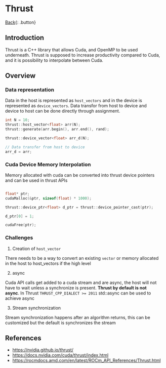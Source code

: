 # Thrust

[Back](../../index.md#hpc){: .button}

## Introduction

Thrust is a C++ library that allows Cuda, and OpenMP to be used underneath. Thrust is supposed to increase productivity compared to Cuda, and it is possibility to interpolate between Cuda.

## Overview

### Data representation

Data in the host is represented as `host_vectors` and in the device is represented as `device_vectors`. Data transfor from host to device and device to host can be done directly through assignment.

```cpp
int N = 10;
thrust::host_vector<float> arr(N);
thrust::generate(arr.begin(), arr.end(), rand);

thrust::device_vector<float> arr_d(N);

// Data transfer from host to device
arr_d = arr;
```

### Cuda Device Memory Interpolation

Memory allocated with cuda can be converted into thrust device pointers and can be used in thrust APIs

```cpp

float* ptr;
cudaMalloc(&ptr, sizeof(float) * 1000);

thrust::device_ptr<float> d_ptr = thrust::device_pointer_cast(ptr);

d_ptr[0] = 1;

cudaFree(ptr);

```

### Challenges

1. Creation of `host_vector`

There needs to be a way to convert an existing `vector` or memory allocated in the host to host_vectors if the high level 

2. async

Cuda API calls get added to a cuda stream and are async, the host will not have to wait unless a synchronize is present. **Thrust by default is not async**. In Thrust `THRUST_CPP_DIALECT >= 2011` std::async can be used to achieve async

3. Stream synchronization

Stream synchronization happens after an algorithm returns, this can be customized but the default is synchronizes the stream


## References

- https://nvidia.github.io/thrust/
- https://docs.nvidia.com/cuda/thrust/index.html
- https://rocmdocs.amd.com/en/latest/ROCm_API_References/Thrust.html

